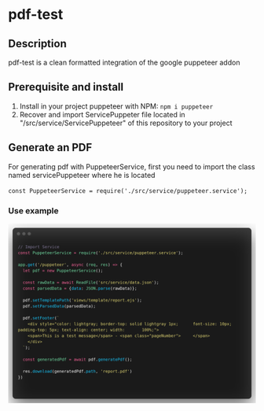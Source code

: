 # pdf-test

## Description

pdf-test is a clean formatted integration of the google puppeteer addon

## Prerequisite and install

1. Install in your project puppeteer with NPM: `npm i puppeteer`
2. Recover and import ServicePuppeter file located in "/src/service/ServicePuppeteer" of this repository to your project

## Generate an PDF

For generating pdf with PuppeteerService, first you need to import the class named servicePuppeteer where he is located

`const PuppeteerService = require('./src/service/puppeteer.service');`

### Use example

<p align="center">
  <img src="./img/use_example.png" alt="Size Limit CLI">
</p>
